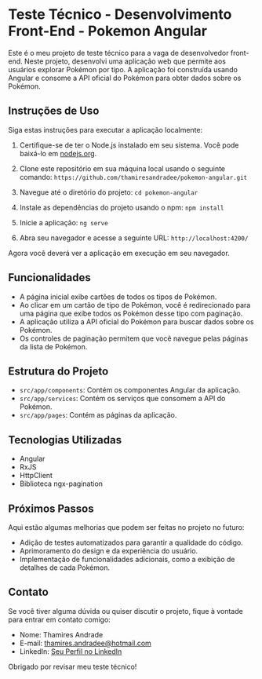 # Teste Técnico - Desenvolvimento Front-End - Pokemon Angular

Este é o meu projeto de teste técnico para a vaga de desenvolvedor front-end. Neste projeto, desenvolvi uma aplicação web que permite aos usuários explorar Pokémon por tipo. A aplicação foi construída usando Angular e consome a API oficial do Pokémon para obter dados sobre os Pokémon.

## Instruções de Uso

Siga estas instruções para executar a aplicação localmente:

1. Certifique-se de ter o Node.js instalado em seu sistema. Você pode baixá-lo em [nodejs.org](https://nodejs.org/).

2. Clone este repositório em sua máquina local usando o seguinte comando:
`https://github.com/thamiresandradee/pokemon-angular.git`

3. Navegue até o diretório do projeto: `cd pokemon-angular`

4. Instale as dependências do projeto usando o npm: `npm install`

5. Inicie a aplicação: `ng serve`

6. Abra seu navegador e acesse a seguinte URL: `http://localhost:4200/`


Agora você deverá ver a aplicação em execução em seu navegador.

## Funcionalidades

- A página inicial exibe cartões de todos os tipos de Pokémon.
- Ao clicar em um cartão de tipo de Pokémon, você é redirecionado para uma página que exibe todos os Pokémon desse tipo com paginação.
- A aplicação utiliza a API oficial do Pokémon para buscar dados sobre os Pokémon.
- Os controles de paginação permitem que você navegue pelas páginas da lista de Pokémon.

## Estrutura do Projeto

- `src/app/components`: Contém os componentes Angular da aplicação.
- `src/app/services`: Contém os serviços que consomem a API do Pokémon.
- `src/app/pages`: Contém as páginas da aplicação.

## Tecnologias Utilizadas

- Angular
- RxJS
- HttpClient
- Biblioteca ngx-pagination

## Próximos Passos

Aqui estão algumas melhorias que podem ser feitas no projeto no futuro:

- Adição de testes automatizados para garantir a qualidade do código.
- Aprimoramento do design e da experiência do usuário.
- Implementação de funcionalidades adicionais, como a exibição de detalhes de cada Pokémon.

## Contato

Se você tiver alguma dúvida ou quiser discutir o projeto, fique à vontade para entrar em contato comigo:

- Nome: Thamires Andrade
- E-mail: thamires.andradee@hotmail.com
- LinkedIn: [Seu Perfil no LinkedIn](https://www.linkedin.com/in/thamires-andradee/)

Obrigado por revisar meu teste técnico!

